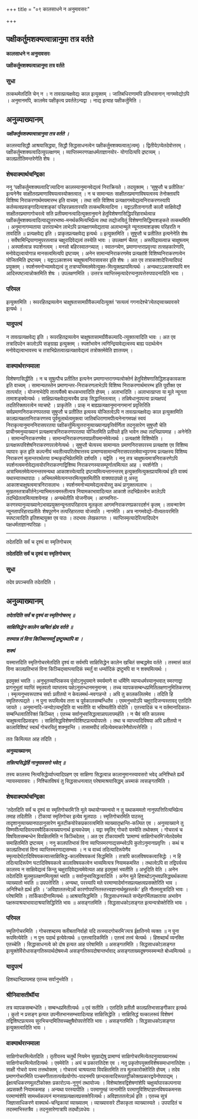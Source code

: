 +++
title = "०९ कालसाधने न अनुमावसरः"

+++


## पक्षीकर्तुमशक्यत्वान्नानुमा तत्र वर्तते

**कालसाधने न अनुमावसरः**

**पक्षीकर्तुमशक्यत्वान्नानुमा तत्र वर्तते**

### **सुधा**

तत्कथमेतदिति चेन् न । न तावत्प्रत्यक्षवेद्यः काल इत्युक्तम् । जातिबधिराणामपि प्रतिभासनान् नागमवेद्योऽपि । अनुमानमपि, कालमेव पक्षीकृत्य प्रवर्ततेऽन्यद्वा । नाद्य इत्याह पक्षीकर्तुमिति ।

## **अनुव्याख्यानम्**

***पक्षीकर्तुमशक्यत्वान्नानुमा तत्र वर्तते ।***

कालस्यासिद्धौ आश्रयासिद्ध्या, सिद्धौ सिद्धसाधनत्वेन पक्षीकर्तुमशक्यत्वात्(त्वम्) । द्वितीयेऽप्येतदेवोत्तरम् । पक्षीकर्तुमशक्यत्वादित्युपलक्षणम् । व्याप्तिस्मरणपक्षधर्मताज्ञानयोर- योगादित्यपि द्रष्टव्यम् । कालप्रतीतिमन्तरेणेति शेषः ।

### **शेषवाक्यार्थचन्द्रिका**

ननु ‘पक्षीकर्तुमशक्यत्वादि’त्यादिना कालस्यानुमानवेद्यत्वं निराक्रियते । तदयुक्तम् । ‘सुषुप्तौ च प्रतीतितः’ इत्यनेनैव साक्षीतरप्रमाणाविषयत्वस्योक्तत्वात् । न च सामान्यतः साक्षीतरप्रमाणाविषयत्वस्य तेनोक्तावपि विशिष्य निराकरणार्थमयमारम्भ इति वाच्यम् । तथा सति विशिष्य प्रत्यक्षागमवेद्यत्वनिराकरणस्यापि कर्तव्यत्वप्रसङ्गादित्याशङ्कां परिहरन्नवतारयति तत्कथमित्यादिना । यद्वाऽतीतानागतौ कालौ साक्षिवेद्यौ साक्षीतरप्रमाणागोचरत्वे सति प्रतीयमानत्वादित्युक्तानुमाने हेतुविशेषणासिद्धिपरिहारार्थत्वान्न पक्षीकर्तुमशक्यत्वादित्याद्युत्तरभाष्य-मनर्थकमित्यभिप्रेत्य तथा तद्योजयितुं विशेषणासिद्धिमाशङ्कते तत्कथमिति । अनुमानागम्यताया उत्तरग्रन्थेन लाभेऽपि प्रत्यक्षागमवेद्यताया अलाभान्मूले न्यूनतामाशङ्क्य परिहरति न तावदिति ॥ प्रत्यक्षवेद्य इति । प्राकृतप्रत्यक्षवेद्य इत्यर्थः ॥ इत्युक्तमिति । सुषुप्तौ च प्रतीतित इत्यनेनेति शेषः । सर्वेषामिन्द्रियाणामुपरतत्वान्न चक्षुरादिवेद्यत्वं तस्येति भावः । उपलक्षणं चैतत् । अरूपिद्रव्यत्वान्न चाक्षुषत्वम् । अस्पर्शत्वान्न स्पार्शनत्वम् । मनसो बहिरस्वातन्त्र्यात् । स्वातन्त्र्येण, प्रमाणान्तराप्रवृत्त्या तत्सहकारेणापि, मनोवेद्यत्वायोगान्न मानसत्वमित्यपि द्रष्टव्यम् । अनेन सामान्यनिराकरणमेव प्रत्यक्षांशे विशिष्यनिराकरणत्वेन योजितमिति द्रष्टव्यम् । यद्वाऽऽकाशस्य चाक्षुषत्वनिरासावसर इति शेषः । अत एव तत्राकाशादेरित्यादिपदं प्रयुक्तम् । स्पर्शनमनोभ्यामवेद्यत्वं तु तत्राप्यभिमतमेवेत्युक्त-मित्युक्तप्रायमित्यर्थः । अन्यथाऽऽकाशस्यापि मन आदिस्पष्टत्वान्नोक्तमिति शेषः । उपलक्षणमिति । उत्तरत्र व्याप्तिस्मृत्यादेरप्यनुपपत्तेरुपपादनादिति भावः ।

### **परिमल**

इत्युक्तमिति । रूपरहितद्रव्यत्वेन चाक्षुषतासामग्रीवैकल्यदित्युक्तं ‘सत्यत्वं गगनादेश्चे’त्येतद्य्वाख्यावसरे इत्यर्थः ।

### **यादुपत्यं**

न तावत्प्रत्यक्षवेद्य इति । रूपरहितद्रव्यत्वेन चाक्षुषतासामग्रीवैकल्यादि-त्युक्तत्वादिति भावः । अत एव तत्रादिपदेन कालोऽपि सङ्ग्राह्य इत्युक्तम् । स्पर्शाभावेन त्वगिन्द्रियावेद्यत्वस्य बाह्य पदार्थत्वेन मनोवेद्यत्वाभावस्य च तत्राभिप्रेतत्वात्प्रत्यक्षावेद्यत्वं तत्रोक्तमेवेति ज्ञातव्यम् ।

### **वाक्यार्थरत्नमाला**

विशेषणासिद्धीति । न च सुषुत्पौच प्रतीतित इत्यनेन प्रमाणान्तरागम्यत्वोक्तेर्न हेतुविशेषणासिद्धिशङ्कावकाश इति वाच्यम् । सामान्यतस्तेन प्रमाणान्तर-निराकरणलाभेऽपि विशिष्य निराकरणार्थमारम्भ इति पूर्वोक्त एव तात्पर्यात् । योजनाभेदेपि तात्पर्यैक्ये बाधकभावादिति ज्ञेयम् । अलाभादिति । अलाभात्प्राप्ता या मूले न्यूनता तामाशङ्क्येत्यर्थः । साक्षिप्रत्यक्षवेद्यत्वस्यैव प्राक् सिद्धान्तितत्वात् । तन्निषेधानुपपत्या प्रत्यक्षपदं तदतिरिक्तपरत्वेन व्याचष्टे । प्राकृतेति । प्राक् न बाह्यप्रत्यक्षानुमानागमानां प्रवृत्तिरिति सर्वप्रमाणनिराकरणपरतया सुषुप्तौ च प्रतीतित इत्यस्य योजितत्वेऽपि न तावत्प्रत्यक्षवेद्यः काल इत्युक्तमिति कालप्रत्यक्षतानिराकरणस्य पूर्वमूलार्थत्वमुक्त्वा जातिबधिराणामपीत्यनेनागमपक्षं स्वयं निराकृत्यानुमाननिरासपरतया पक्षीकर्त्तुमित्युत्तरानुव्याख्यानप्रवृत्तिर्वर्णिता तदनुसारेण सुषुप्तौ चेति प्राचीनमनुव्याख्यानं प्रत्यक्षमात्रनिराकरणपरतया योजितमिति प्रतीयते इति भावेन तथा तदभिप्रायमाह । अनेनेति । सामान्यनिराकरणमेव । सामान्यनिराकरणतयाप्रतीयमानमेवेत्यर्थः । प्रत्यक्षांशे विशिष्येति । प्रत्यक्षरूपविशेषनिराकरणपरत्वेनेत्यर्थः । सुषुप्तौ चेत्यस्य सामान्यतः प्रमाणनिरासपरस्य प्रत्यक्षांश एव विशिष्य व्यापारः कृत इति कल्पनीयं भवतीत्यपरितोषात्तस्य प्रामाण्यसामान्यनिरासपरतामेवाभ्युपगम्य प्रत्यक्षस्य विशिष्य निराकरणं मूलान्तरार्थतया ग्रन्थकृदभिप्रेतमिति दर्शयति । यद्वेति । ननु तत्र चाक्षुषत्वमात्रनिराकरणेऽपि स्पर्शनत्वमनोवेद्यत्वयोरनिराकरणाद्विशिष्य निराकरणस्यासम्पूर्णात्वमित्यत आह । स्पर्शनेति । अत्राभिमतमेवेत्यनन्तरमन्यथा आकाशस्येत्यादि द्रष्टव्यमित्यन्तानन्तरम् इत्युक्तमित्युक्तप्रायमित्यर्थ इति वाक्यं यथास्यात्तथापाठः । अभिमतमेवेत्यनन्तरमित्युक्तमितीति वाक्यपाठपक्षे तु अस्तु आकाशचाक्षुषत्वमात्रनिरासलाभः । स्पर्शनमनोभ्यामवेद्यत्वयोस्तु कथं प्रागुक्तत्वलाभः । मुखतस्तत्राकीर्तनेऽन्याभिमतत्वमस्तीत्यत्र नियामकाभावादित्यत आकाशे तदभिप्रेतत्वेन कालेऽपि तदभिप्रेतत्वमित्याशयेनाह । अन्यथेतीति योजनीयम् । आगमनिरा-करणस्यानुव्याख्यानेऽभावप्रयुक्तन्यूनतापरिहाराय मूलकृता आगमनिराकरणप्रकारदर्शनं कृतम् । तावन्मात्रेण न्यूनतापरिहाराप्रतीतेः शेषपूरणेन तत्परिहारतया योजयति । नागमेति । अत्र नागमवेद्यो-पीत्यतःपरमिति स्पष्टत्वादिति इतिशब्दयुक्त एव पाठः । तदभावः लेखकागतः । व्याप्तिस्मृत्यादेरित्यादिपदेन पक्षधर्मताज्ञानपरिग्रहः ।

------------------------------------------------------------------------

तदेतदिति सर्वं च दृश्यं वा स्मृतिगोचरम्

**तदेतदिति सर्वं च दृश्यं वा स्मृतिगोचरम्**

### **सुधा**

तदेव प्रपञ्चयति तदेतदिति ।

## **अनुव्याख्यानम्**

***तदेतदिति सर्वं च दृश्यं वा स्मृतिगोचरम् ॥***

***साक्षिसिद्धेन कालेन खचितं ह्येव वर्तते ॥***

***तस्मान्न तं विना किञ्चित्स्मर्तुं द्रष्टुमथापि वा ।***

***शक्यं***

यस्मात्तदिति स्मृतिगोचरमेतदिति दृश्यं वा सर्वमपि साक्षिसिद्धेन कालेन खचितं सम्बद्धमेव वर्तते । तस्मात्तं कालं विना कालप्रतिभासं विना किञ्चिद्य्वाप्त्यादिकं स्मर्तुं वा धर्म्यादिकं द्रष्टुमपि वा न शक्यमित्यर्थः ।

इदमुक्तं भवति । अनुभूतव्याप्तिकस्य पुंसोऽनुभूयमाने स्मर्यमाणे वा धर्मिणि व्याप्यधर्मस्यानुभवात् स्मरणाद्वा प्रागनुभूतां व्याप्तिं स्मृतवतो व्याप्तस्य पक्षेऽनुसन्धानमनुमानम् । तच्च व्यापकसम्बन्धप्रमितिलक्षणानुमितिकरणम् । स्मृत्यनुभवरूपाश्च सर्वाः प्रतीतयो न केवलमर्थ-मवगाहन्ते । अपि तु कालकलितमेव । तदिति हि स्मृतिरुत्पद्यते । न पुना रूपमित्येव तत्ता च पूर्वकालसम्बन्धितैव । एवमनुभवोऽपि चक्षुरादिजन्यस्तावद् एतदिति जायते । अनुमानादि-जन्योऽप्यभूदिति वा भवतीति वा भविष्यतीति वोदेति । एतत्त्वादिकं च न वर्तमानादिकाल-सम्बन्धित्वातिरिक्तं किञ्चित् । एतच्च सर्वानुभवसिद्धत्वान्नापलापमर्हति । न चैवं सति कालस्य चाक्षुषत्वादिप्रसङ्गः । साक्षिसिद्धविशेषणविशिष्टप्रत्ययोपपत्तेः । तथा च व्याप्त्यादिविषया अपि प्रतीतयो न कालाविशिष्टं स्वार्थं गोचरयितुं शक्नुवन्ति । तासामपीदं तदित्येवमाकारेणैवोत्पत्तेरिति ।

ततः किमित्यत आह तदिति ।

**अनुव्याख्यानम्**

 ***तन्नित्यसिद्धेर्हि नानुमावसरो भवेत् ॥***

तस्य कालस्य नित्यसिद्धेर्व्याप्त्यादिग्रहण एव साक्षिणा सिद्धत्वान्न कालानुमानस्यावसरो भवेद् अनिश्चिते ह्यर्थे न्यायस्यावसरः । निश्चितविषयं तु सिद्धसाधनत्वात् परेषामाश्रयासिद्धम् अस्माकं त्वसङ्गतमिति ।

### **शेषवाक्यार्थचन्द्रिका**

‘तदेतदिति सर्वं च दृश्यं वा स्मृतिगोचरमि’ति मूले यथायोग्यमन्वयो न तु यथाकममतो नानुपपत्तिरित्यभिप्रेत्य तमाह तदितीति । टीकायां स्मृतिगोचर इत्येव मूलपाठः । स्मृतिगोचरमिति पाठस्तु तादृशानुव्याख्यानपाठानुसारेण मूलटीकयोरेकप्रकारत्वमिति व्याख्यातृभ्रान्ति-कल्पित एव । अनुव्याख्याने तु विष्णवीत्यादिवत्परमवैदिकत्वख्यापनार्थ इत्यवधेयम् । यद्वा स्मृतिर् गोचरो यस्येति तथोक्तम् । गोचरत्वं च विषयितासम्बन्धेन विवक्षितमिति न किञ्चिदेतत् । अत एव टीकायामपि ‘प्रामाण्यं साक्षिगोचरमि’त्येतदेवमेव समाहितमिति द्रष्टव्यम् । ननु कालपतिभासं विना व्याप्तिस्मरणाद्यसम्भवेऽपि कुतोऽनुमानाप्रवृत्तिः । कथं च कालप्रतिभासं विना व्याप्तिस्मरणाद्यसम्भवः । न च वाच्यं तदित्यादिरूपेणैव स्मृत्यादेर्घटादिविषयकत्वात्साक्षिसिद्ध-कालविषयकत्वं सिद्धमिति । तत्रापि कालविषयकत्वासिद्धेः । न हि तदित्यादिरूपेण घटादिविषयकत्वे कालाविषयकत्वेन भाव्यमित्यत्र नियामकमस्ति । तथात्वेऽपि वा तद्विपर्यस्य कालस्य न साक्षिवेद्यत्वं किन्तु चक्षुरादिवेद्यत्वमेवेत्यत आह इदमुक्तं भवतीति ॥ अभूदिति वेति । अनेन तदेतदिति मूलमुपलक्षणमित्युक्तं भवति ॥ सर्वानुभवसिद्धत्वादिति । अनेन मूले हिशब्दोऽनुभवप्रसिद्ध्यर्थकतया व्याख्यातो भवति ॥ उपपत्तेरिति । अन्यथा, परस्यापि मते परमाण्वादेर्मानसप्रत्यक्षत्वप्रसक्तेरिति भाव । अनिश्चिते ह्यर्थ इति । ‘अविज्ञाततत्त्वेऽर्थे कारणोपपत्तितस्तत्त्वज्ञानार्थमूहस्तर्कः’ इति गौतमसूत्रादिति भावः । परेषामिति । तार्किकादीनामित्यर्थः ॥ आश्रयासिद्धमिति । सिद्धसाधनस्थले सन्देहगर्भितपक्षताया अभावेन पक्षरूपाश्रयाभावादाश्रयासिद्धिरिति भावः ॥ असङ्गतमिति । सिद्धसाधकोऽसङ्गत इत्यन्यत्रोक्तेरिति भावः ।

### **परिमल**

स्मृतिगोचरमिति । गोचरशब्दस्य क्लीबतानिर्वाहो यदि तत्स्यादगोचरमि’त्यत्र ईक्षतिनये व्यक्तः ॥ न पुना रूपमित्येवेति । न पुनः पदार्थ इत्येवेत्यर्थः ॥ एतत्त्वादिकमिति । एतत्त्वं तत्त्वं चेत्यर्थः । हिशब्दार्थं व्यनक्ति एतच्चेति । सिद्धासाधनत्वे को दोष इत्यत आह परेषामिति ॥ असङ्गतमिति । सिद्धसाधकोऽसङ्गत इत्युक्तेर्विरोधासङ्गतिरूपार्थदोषमध्ये असङ्गतिरूपदोषान्तर्भावाद् असङ्गताख्यदूषणमस्मन्मते बोध्यमित्यर्थः ॥

### **यादुपत्यं**

हिशब्दाभिप्रायमाह एतच्च सर्वानुभवेति ।

### **श्रीनिवासतीर्थीया**

तत्र व्यापकसम्बन्धेति । सम्बन्धप्रमितीत्यर्थः ॥ एवं सतीति । एतदिति प्रतीतौ कालप्रतिभासाङ्गीकार इत्यर्थः । कुतो न प्रसङ्ग इत्यत उपनीतभानसम्भवादित्याह साक्षिसिद्धेति । साक्षिसिद्धं यत्कालरूपं विशेषणं तद्विशिष्टप्रत्यस्य सुरभिचन्दमितिवच्चक्षुषैवोपपत्तेरिति भावः । असङ्गतमिति । सिद्धसाधकोऽसङ्गत इत्युक्तत्वादिति भावः ।

### **वाक्यार्थरत्नमाला**

साक्षिगोचरमित्येतदिति । तृतीयस्य चतुर्थे नियमेन सुखाद्येषु प्रामाण्यं साक्षिगोचरमित्येतदनुव्याख्यानस्थं साक्षिगोचरमित्येतदित्यर्थः । एवमेवेति । अयं च प्रकारातिदेश एव । नतु प्रकृतोपयुक्तविशेषसमाधानातिदेशः । साक्षी गोचरो यस्य तत्तथोक्तम् । गोचरत्वं चाश्रयतया विवक्षितमिति तत्र मूलकारोक्तेरिति ज्ञेयम् । तदेव प्रमाणगोचरमिति पञ्चमगीतातात्पर्यप्रयोगोप-पादनमपि छान्दसत्वादिरूपतट्टीकोक्तप्रकारद्वयेनोपपाद्यम् । ईक्षत्यधिकरणमूलटीकोक्तः प्रकारोऽप्य-नुगुणं तथायोज्यः । विशेष्यांशवद्विशेषणांशेपि चक्षुर्व्यापारकल्पनाया अप्रसक्तौ नियामकमाह । अन्यथा परस्यापीति । परमाणुमहं जानामीति परमाणुविशिष्टज्ञानविषयकमनसः परमाण्वंशेपि सामर्थ्यकल्पनं मानसाप्रत्यक्षत्वप्रसक्तेरित्यर्थः। अविज्ञाततत्वेऽर्थ इति । एतच्च सूत्रं जिज्ञासाधिकरणे वाक्यार्थ-चन्द्रिकायां व्याख्यातम् । व्याख्यावसरे टीकाकृता व्याख्यास्यते । उपपादितं च तदस्माभिस्तत्रैव । तदनुसारेणात्रापि तदर्थोऽवधेयः ।





